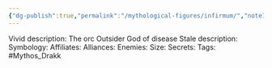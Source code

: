 ```yaml
---
{"dg-publish":true,"permalink":"/mythological-figures/infirmum/","noteIcon":""}
---
```


Vivid description: The orc Outsider God of disease
Stale description: 
Symbology: 
Affiliates: 
Alliances: 
Enemies: 
Size: 
Secrets: 
Tags: #Mythos_Drakk 